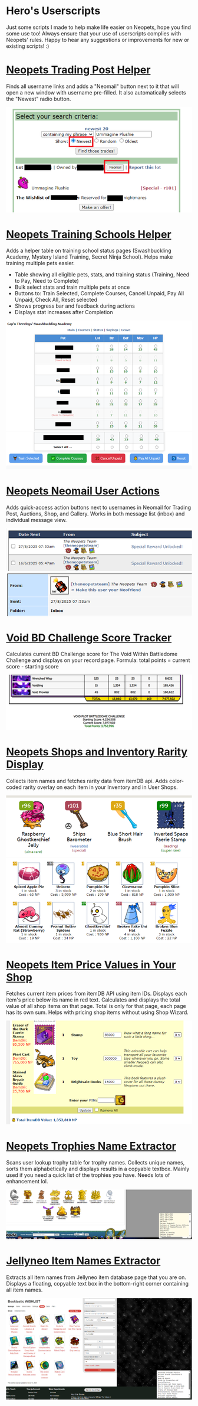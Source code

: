 
# Hero's Userscripts 
Just some scripts I made to help make life easier on Neopets, hope you find some use too!  Always ensure that your use of userscripts complies with Neopets' rules. Happy to hear any suggestions or improvements for new or existing scripts! :)


# [Neopets Trading Post Helper](Neopets%20Trading%20Post%20Helper.user.js)
Finds all username links and adds a "Neomail" button next to it that will open a new window with username pre-filled. It also automatically selects the "Newest" radio button.

![tradingposthelper](assets/tradingposthelper.png)


# [Neopets Training Schools Helper](Neopets%20Training%20Schools%20Helper.user.js)

Adds a helper table on training school status pages (Swashbuckling Academy, Mystery Island Training, Secret Ninja School). Helps make training multiple pets easier.
- Table showing all eligible pets, stats, and training status (Training, Need to Pay, Need to Complete)
 - Bulk select stats and train multiple pets at once
 - Buttons to: Train Selected, Complete Courses, Cancel Unpaid, Pay All Unpaid, Check All, Reset selected
 - Shows progress bar and feedback during actions
 - Displays stat increases after Completion

![trainingschoolhelper1](assets/trainingschoolhelper1.png)
![trainingschoolhelper2](assets/trainingschoolhelper2.png)

# [Neopets Neomail User Actions](Neopets%20Neomail%20User%20Actions.user.js)

Adds quick-access action buttons next to usernames in Neomail for Trading Post, Auctions, Shop, and Gallery. Works in both message list (inbox) and individual message view.

![neomailhelper1](assets/neomailhelper1.png)
![neomailhelper2](assets/neomailhelper2.png)


# [Void BD Challenge Score Tracker](Void%20BD%20Challenge%20Score%20Tracker.js.user.js)

Calculates current BD Challenge score for The Void Within Battledome Challenge and displays on your record page.
Formula: total points = current score - starting score

![voidbdtracker](assets/voidbdtracker.png)

# [Neopets Shops and Inventory Rarity Display](Neopets%20Shops%20and%20Inventory%20Rarity%20Display.user.js)

Collects item names and fetches rarity data from itemDB api. Adds color-coded rarity overlay on each item in your Inventory and in User Shops.

![rarity1](assets/rarity1.png)
![rarity2](assets/rarity2.png)


# [Neopets Item Price Values in Your Shop](Neopets%20Item%20Price%20Values%20in%20Your%20Shop.user.js)

Fetches current item prices from itemDB API using item IDs. Displays each item's price below its name in red text. Calculates and displays the total value of all shop items on that page. Total is only for that page, each page has its own sum. Helps with pricing shop items without using Shop Wizard.

![shopprice](assets/shopprice.png)

# [Neopets Trophies Name Extractor](Neopets%20Trophies%20Name%20Extractor.user.js)

Scans user lookup trophy table for trophy names. Collects unique names, sorts them alphabetically and displays results in a copyable textbox. Mainly used if you need a quick list of the trophies you have. Needs lots of enhancement lol.

![trophylist](assets/trophylist.png)

# [Jellyneo Item Names Extractor](Jellyneo%20Item%20Names%20Extractor.user.js)

Extracts all item names from Jellyneo item database page that you are on. Displays a floating, copyable text box in the bottom-right corner containing all item names.

![jnlist](assets/jnlist.png)


